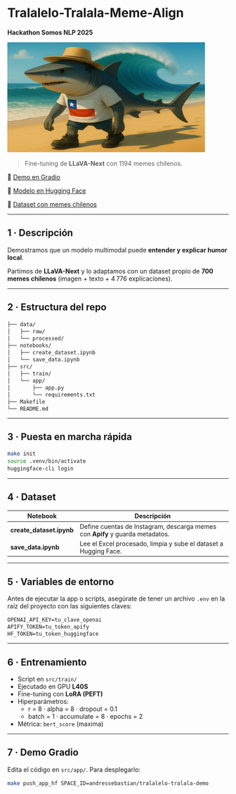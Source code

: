 # Tralalelo-Tralala-Meme-Align 
**Hackathon Somos NLP 2025** 

<img src="./tralalelo-tralala-logo.png" alt="Descripción" width="450" height="250"/>

> Fine-tuning de **LLaVA-Next** con 1194 memes chilenos.

🔗 [Demo en Gradio](https://huggingface.co/spaces/somosnlp-hackathon-2025/tralalelo-tralala-demo)

🔗 [Modelo en Hugging Face](https://huggingface.co/somosnlp-hackathon-2025/llava-v1.6-mistral-7b-memes-chilenos-small)

🔗 [Dataset con memes chilenos](https://huggingface.co/datasets/somosnlp-hackathon-2025/memes_instagram_chilenos_es_small)

---

## 1 · Descripción

Demostramos que un modelo multimodal puede **entender y explicar humor local**.

Partimos de **LLaVA-Next** y lo adaptamos con un dataset propio de **700 memes chilenos** (imagen + texto + 4 776 explicaciones). 

---

## 2 · Estructura del repo

```
├── data/
│   ├── raw/        
│   └── processed/  
├── notebooks/
│   ├── create_dataset.ipynb
│   └── save_data.ipynb
├── src/
│   ├── train/        
│   └── app/        
│       ├── app.py
│       └── requirements.txt
├── Makefile        
└── README.md
```

---

## 3 · Puesta en marcha rápida

```bash
make init                       
source .venv/bin/activate       
huggingface-cli login           
```

---

## 4 · Dataset

| Notebook | Descripción |
|----------|-------------|
| **create_dataset.ipynb** | Define cuentas de Instagram, descarga memes con **Apify** y guarda metadatos. |
| **save_data.ipynb**      | Lee el Excel procesado, limpia y sube el dataset a Hugging Face. |

---

## 5 · Variables de entorno

Antes de ejecutar la app o scripts, asegúrate de tener un archivo `.env` en la raíz del proyecto con las siguientes claves:

```
OPENAI_API_KEY=tu_clave_openai
APIFY_TOKEN=tu_token_apify
HF_TOKEN=tu_token_huggingface
```

---

## 6 · Entrenamiento

- Script en `src/train/`
- Ejecutado en GPU **L40S**
- Fine-tuning con **LoRA (PEFT)**
- Hiperparámetros:
  - r = 8 · alpha = 8 · dropout = 0.1
  - batch = 1 · accumulate = 8 · epochs = 2
- Métrica: `bert_score` (maxima)

---

## 7 · Demo Gradio

Edita el código en `src/app/`. Para desplegarlo:

```bash
make push_app_hf SPACE_ID=andressebastian/tralalelo-tralala-demo
```
